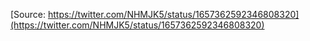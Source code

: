 [Source: https://twitter.com/NHMJK5/status/1657362592346808320](https://twitter.com/NHMJK5/status/1657362592346808320)